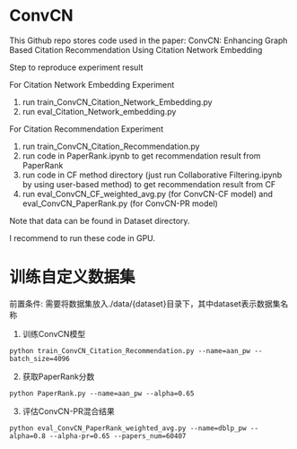 # ConvCN

This Github repo stores code used in the paper: ConvCN: Enhancing Graph Based Citation Recommendation Using Citation Network Embedding

Step to reproduce experiment result

For Citation Network Embedding Experiment

   1. run train_ConvCN_Citation_Network_Embedding.py
   2. run eval_Citation_Network_embedding.py

For Citation Recommendation Experiment

   1. run train_ConvCN_Citation_Recommendation.py
   2. run code in PaperRank.ipynb to get recommendation result from PaperRank
   3. run code in CF method directory (just run Collaborative Filtering.ipynb by using user-based method) to get recommendation  result from CF
   3. run eval_ConvCN_CF_weighted_avg.py (for ConvCN-CF model) and eval_ConvCN_PaperRank.py (for ConvCN-PR model)

Note that data can be found in Dataset directory.

I recommend to run these code in GPU.


# 训练自定义数据集
前置条件:
需要将数据集放入./data/{dataset}目录下，其中dataset表示数据集名称
1. 训练ConvCN模型
```shell
python train_ConvCN_Citation_Recommendation.py --name=aan_pw --batch_size=4096
```
2. 获取PaperRank分数
```shell
python PaperRank.py --name=aan_pw --alpha=0.65
```
3. 评估ConvCN-PR混合结果
```shell
python eval_ConvCN_PaperRank_weighted_avg.py --name=dblp_pw --alpha=0.8 --alpha-pr=0.65 --papers_num=60407
```